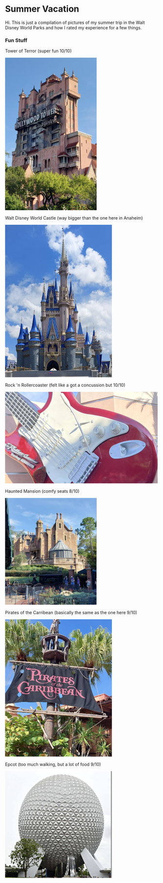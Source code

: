<!DOCTYPE html>
<html>

<body> 
<h1> <B> Summer Vacation </B> </h1>
<p> Hi. This is just a compilation of pictures of my summer trip in the Walt Disney World Parks and how I rated my experience for a few things.</p>
 </body>

<body> 
<h3> Fun Stuff </h3>
 <p> Tower of Terror (super fun 10/10) </p>
  <img src=tot.png width="300" height="500">
 <p> Walt Disney World Castle (way bigger than the one here in Anaheim) </p>
  <img src=wdw.png width="350" height="500">
 <p> Rock 'n Rollercoaster (felt like a got a concussion but 10/10) </p>
  <img src=rnr.png width="500" height="300">
 <p> Haunted Mansion (comfy seats 8/10) </p>
  <img src=hm.png width="300" height="350">
 <p> Pirates of the Carribean (basically the same as the one here 9/10) </p>
  <img src=potc.png width="350" height="450">
 <p> Epcot (too much walking, but a lot of food 9/10) </p>
  <img src=epcot.png width="350" height="350">
 </body>
 
</html>
